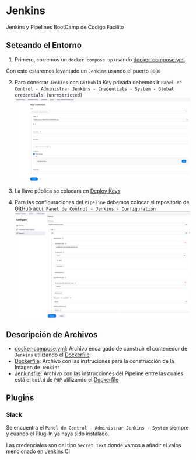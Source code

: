 # Jenkins
Jenkins y Pipelines BootCamp de Codigo Facilito

## Seteando el Entorno
1. Primero, corremos un `docker compose up` usando [docker-compose.yml](./docker/docker-compose.yml).

Con esto estaremos levantado un `Jenkins` usando el puerto `8080`

2. Para conectar `Jenkins` con `Github` la Key privada debemos ir `Panel de Control - Administrar Jenkins - Credentials - System - Global credentials (unrestricted)`
![New credentials](./images/jenkins_NewCredential.png)

3. La llave pública se colocará en [Deploy Keys](https://github.com/rodosilva/jenkins/settings/keys)

4. Para las configuraciones del `Pipeline` debemos colocar el repositorio de GitHub aquí:
`Panel de Control - Jenkins - Configuration` ![Pipeline](./images/jenkins_Pipeline.png)

## Descripción de Archivos
- [docker-compose.yml](./docker/docker-compose.yml): Archivo encargado de construir el contenedor de `Jenkins` utilizando el [Dockerfile](./docker/Dockerfile)
- [Dockerfile](./docker/Dockerfile): Archivo con las instruciones para la construcción de la Imagen de `Jenkins`
- [Jenkinsfile](./Jenkinsfile): Archivo con las instrucciones del Pipeline entre las cuales está el `build` de `PHP` utilizando el [Dockerfile](./Dockerfile)

## Plugins

### Slack
Se encuentra el `Panel de Control - Administrar Jenkins - System` siempre y cuando el Plug-In ya haya sido instalado.

Las credenciales son del tipo `Secret Text` donde vamos a añadir el valos mencionado en [Jenkins CI](https://rodo-devops.slack.com/services/B086L9SC5HQ?added)




